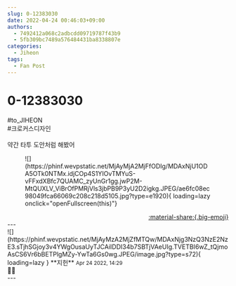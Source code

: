 ```yaml
---
slug: 0-12383030
date: 2022-04-24 00:46:03+09:00
authors:
  - 7492412a068c2adbcdd09719787f43b9
  - 5fb309bc7489a576484431ba8338807e
categories:
  - Jiheon
tags:
  - Fan Post
---
```


# 0-12383030

<div class="post-container" markdown="1">
<div class="content-container md-sidebar__scrollwrap" markdown="1">

\#to_JIHEON<br>\#크로커스디자인<br><br>약간 타투 도안처럼 해봤어
<figure markdown="1">
![](https://phinf.wevpstatic.net/MjAyMjA2MjFfODIg/MDAxNjU1ODA5OTk0NTMx.idjCOp4S1YIOvTMYuS-vFFxdXBfc7QUAMC_zyUnGr1gg.jwP2M-MtQUXLV_ViBrOfPMRjVls3jbPB9P3yU2D2igkg.JPEG/ae6fc08ec98049fca66069c208c218d5105.jpg?type=e1920){ loading=lazy onclick="openFullscreen(this)"}
</figure>


</div>
</div>

<div style="text-align: right;" markdown="1">
<a href="https://weverse.io/fromis9/fanpost/0-12383030" style="text-align: right;">:material-share:{.big-emoji}</a>
</div>
---

<div class="comments-container md-sidebar__scrollwrap" markdown="1">
<div class="comment" markdown="1">
<div class='id-container' markdown="1">
![](https://phinf.wevpstatic.net/MjAyMzA2MjZfMTQw/MDAxNjg3NzQ3NzE2NzE3.sTjhSGjoy3v4YWgOusaUyTJCAiIDDI34b7SBTjVAeUIg.TVETBI6wZ_tQjmoAsCS6Vr6bBETPlgMZy-YwTa6Gs0wg.JPEG/image.jpg?type=s72){ loading=lazy }
**<span class="artist">지헌</span>** <small>Apr 24 2022, 14:29</small><br>
</div>
<div class='comment-body' markdown="1">
🤍🤍
</div>
</div>
</div>
---
